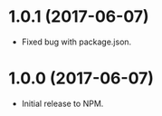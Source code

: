 # 1.0.1 (2017-06-07)

- Fixed bug with package.json.

# 1.0.0 (2017-06-07)

- Initial release to NPM.

